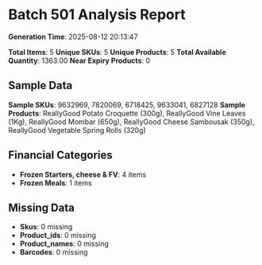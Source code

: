 # Batch 501 Analysis Report

**Generation Time**: 2025-08-12 20:13:47

**Total Items**: 5
**Unique SKUs**: 5
**Unique Products**: 5
**Total Available Quantity**: 1363.00
**Near Expiry Products**: 0

## Sample Data
**Sample SKUs**: 9632969, 7820069, 6718425, 9633041, 6827128
**Sample Products**: ReallyGood Potato Croquette (300g), ReallyGood Vine Leaves (1Kg), ReallyGood Mombar (650g), ReallyGood Cheese Sambousak (350g), ReallyGood Vegetable Spring Rolls (320g)

## Financial Categories
- **Frozen Starters, cheese & FV**: 4 items
- **Frozen Meals**: 1 items

## Missing Data
- **Skus**: 0 missing
- **Product_ids**: 0 missing
- **Product_names**: 0 missing
- **Barcodes**: 0 missing
